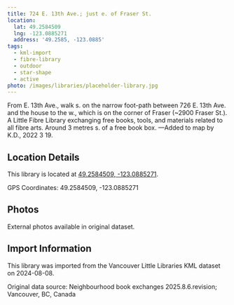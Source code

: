 ```yaml
---
title: 724 E. 13th Ave.; just e. of Fraser St.
location:
  lat: 49.2584509
  lng: -123.0885271
  address: '49.2585, -123.0885'
tags:
  - kml-import
  - fibre-library
  - outdoor
  - star-shape
  - active
photo: /images/libraries/placeholder-library.jpg
---
```

From E. 13th Ave., walk s. on the narrow foot-path between 726 E. 13th Ave. and the house to the w., which is on the corner of Fraser (~2900 Fraser St.).
A Little Fibre Library exchanging free books, tools, and materials related to all fibre arts.
Around 3 metres s. of a free book box.
—Added to map by K.D., 2022 3 19.

## Location Details

This library is located at [49.2584509, -123.0885271](https://www.google.com/maps?q=49.2584509,-123.0885271).

GPS Coordinates: 49.2584509, -123.0885271

## Photos

External photos available in original dataset.

## Import Information

This library was imported from the Vancouver Little Libraries KML dataset on 2024-08-08.

Original data source: Neighbourhood book exchanges 2025.8.6.revision; Vancouver, BC, Canada
